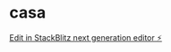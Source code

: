 # casa

[Edit in StackBlitz next generation editor ⚡️](https://stackblitz.com/~/github.com/Satanasrt/casa)